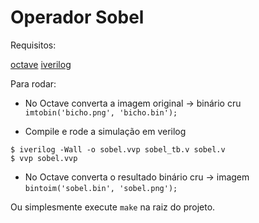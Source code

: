 # Operador Sobel

Requisitos:

[octave](https://packages.debian.org/stable/octave)
[iverilog](https://packages.debian.org/stable/iverilog)

Para rodar:

- No Octave converta a imagem original -> binário cru `imtobin('bicho.png', 'bicho.bin');`

- Compile e rode a simulação em verilog

```
$ iverilog -Wall -o sobel.vvp sobel_tb.v sobel.v
$ vvp sobel.vvp
```

- No Octave converta o resultado binário cru -> imagem `bintoim('sobel.bin', 'sobel.png');`

Ou simplesmente execute `make` na raiz do projeto.



